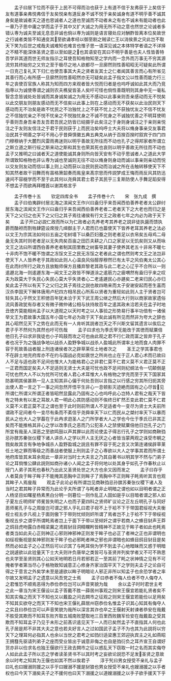 <!-- { "loadSidebar": true } -->
　　孟子曰居下位而不获于上民不可得而治也获于上有道不信于友弗获于上矣信于友有道事亲弗悦弗信于友矣悦亲有道反身不诚不悦于亲矣诚身有道不明乎善不诚其身矣是故诚者天之道也思诚者人之道也至诚而不动者未之有也不诚未有能动者也此一章乃子思中庸之学而孟子于其中又扩大诚之为用无所不动之意也然世之论诚者多错认専为诚夫至诚无息息非诚也倘以専为诚则是语言寝处应对酬酢皆离本位矣故世之行诚者类皆不知通变其至欲诵孝经以御至剧之贼读仁王以消侯景之灾此岂不取天下笑为后世之戒哉夫诚难知也难言也惟子思一语深见诚之本体特学者语之不详择之不精不能深体圣贤之意以至如是之也其语安在其曰不明乎善是也夫人性皆善特吾学非其道而世无师友指示之耳使吾知格物知至之学内而一念外而万事无不穷其源流穷其终始穷之又穷之至于极尽之地人欲都尽一旦廓然则性善昭昭无可疑矣此所谓一日克己复礼天下归仁也使吾事其大夫之贤者友其士之仁者闻其善言而心有所省见其善行而心有所感一旦廓然则性善昭然亦无可疑矣此孟子指文公以性善而能力行三年之丧使百官族人称其为知而四方来观者皆大悦而归者是也呜呼诚如此其大而乃竞指専以为诚使専谓之诚则农夫樵叟皆圣人矣吁可怪也倘性善既明则其身中无一毫私智念念皆诚处处皆诚而其身诚矣诚之为用无不感动以此事亲则吾亲感动而无不悦矣以此交朋友则朋友感动而无不信矣以此事上则在上感动而无不获矣以此治民则天下感动而无不治矣是故不忧民之不治独忧上之不获不忧上之不获独忧友之不信不忧友之不信独忧亲之不悦不忧亲之不悦独忧身之不诚不忧身之不诚独忧善之不明耳使明乎善则吾身吾亲吾友吾君吾民之防皆已縂摄乎此矣注之于身则身诚注之于亲则亲悦注之于友则友信注之于君于民则获于上而民治矣呜呼士大夫将以脩身事亲交友事君治民其于明善之学可不用心乎昔舜慎徽五典五典克从纳于百揆百揆时叙宾于四门四门穆穆纳于大麓烈风雷雨弗迷则以明乎善故无所往而不动也孔子之得邦家者所谓立之斯立道之斯行绥之斯来动之斯和其生也荣其死也哀则以明乎善故无所往而不动也孟子又推明之曰诚者天之道使能诚其身则所向皆天安有不动乎思诚者人之道此大学所谓致知格物也非认専为诚也至诚则无往不动以脩身则身动而诚以事亲则亲动而悦以交友则友动而信以事上则上动而获以治民则民动而治诚之所在击触转移使天下不知其然者故干羽舞而有苖格箫韶奏而鳯皇来髙宗思而传説梦成王悔而雨反风其防迅速间不容穟学而不至于此其何以尧舜其君士君子其民乎三复斯防使人手舞足蹈安得不想孟子而欲再拜稽首以谢其格言乎

　　孟子传巻十五
　　钦定四库全书
　　孟子传巻十六
　　宋　张九成　撰
　　孟子曰伯夷辟纣居北海之滨闻文王作兴曰盍归乎来吾闻西伯善养老者太公辟纣居东海之滨闻文王作兴曰盍归乎来吾闻西伯善养老者二老者天下之大老也而归之是天下之父归之也天下之父归之其子焉往诸侯有行文王之政者七年之内必为政于天下矣
　　孟子开口必説仁政而所以为仁政者必先养老考其养老之説非徒执醤而馈执爵而酳袒而割牲肆筵设席授几缉御主于人君而已也葢使天下皆养老耳其养老之法必以文王为宗其法如何曰五亩之宅树墙下以桑匹妇蚕之则老者足以衣帛矣五母鸡二母彘无失其时则老者足以无失肉矣百亩之田匹夫耕之八口之家足以无饥矣则又从而咏文王之法曰所谓西伯善养老者制其田里教之树畜导其妻子使养其老五十非帛不暖七十非肉不饱不暖不饱谓之冻馁文王之民无冻馁之老者此之谓也然则考文王之法岂非使天下人人皆养老乎其政如此则人心温良风俗醇厚穆然已有太平之风伯夷太公其心在此而纣所行之政方且放黜师保方且播弃黎老其政与此二老之心辽乎不合所以一则逺遯北海一则逺遯东海一闻文王之政皆不惮道涂之逺筋力之疲喟然有盍归乎来之叹夫为政莫大于失民心失民心莫大乎失贤者心二老逺遯民心亦遯矣二老来归民心亦归矣此孟子所以有天下之父归之其子焉往之説也故四皓来而太子安谢安起而苍生喜而汉杀李固天下解体唐用卢杞四方相吊民心所系以贤者为重轻如此则人主于贤者岂可轻失其心乎然文王积徳百年犹未洽于天下武王周公继之然后大行则以商家故家遗俗流风善政犹有存者又有微子微仲诸公相与扶持故百年之逺其政未洽若夫在孟子时地丑徳齐莫能相尚孟子以大道观之以天时考之以人事验之形势易行事半功倍有一诸侯举文王为君故事大国五年小国七年必为政于天下矣此诚有所见而然非为夸大之辞也其心昭然见天下之势在此而无有一人肯听其説者岂天之不兴斯文留其遗言以俟后之君子乎不然何为其然也吁可伤哉
　　孟子曰求也为季氏宰无能改于其徳而赋粟倍他日孔子曰求非我徒也小子鸣鼓而攻之可也由此观之君不行仁政而富之皆弃于孔子者也况于为之强战争地以战杀人盈野争城以战杀人盈城此所谓率土地而食人肉罪不容于死故善战者服上刑连诸侯者次之辟草莱任土地者次之
　　圣王之学其事君也不在辟土地充府库亦不在约与国战必克如衰世之所尚也止在于正人君心术而已故曰人不足与适也政不足间也惟大人为能格君心之非君仁莫不仁君义莫不义君正莫不正一正君而国定矣夫人不足适则无贤士大夫是可忧也政不足间则纪纲法令一切颠倒是可忧也然大人不以为忧所可忧者人君心术耳惟大人有格物之学充而至于天下国家其防甚明其侯甚熟一见人主知其非心偏于何处吾则以言指之以行感之穷其所归扼其旁出使人君一言之下一事之间忽然开悟平生非心一息顿影灭迹絶而固有之心尽皆见所谓仁所谓义所谓正者皆昭然显露此乃固有之心也呜呼此心岂特人君有之哉天下皆有之特未有以发之耳故人君一明此心其防感动则不俟终日旷然丕变此君仁莫不仁君义莫不义君正莫不正之谓也至于此时则前所谓人不足适者今一变尽为贤士大夫前所谓政不足间者今一变尽有条而不紊信乎尧舜率天下以仁而民从之桀纣率天下以暴而民从之也大人之学葢在于此冉求逰圣人之门所学者大人之学也今仕于季氏已非其正矣而不能推格其非心之学以改季氏之恶而乃公犯圣人之禁使赋粟倍他日岂孔子之门所宜有哉圣人深恶之至欲鸣鼓以声其罪以此而论使孟子得志行孔子之学则如商鞅驺忌孙膑苏秦张仪稷下诸人讲杀人之学以开人主无厌之心者皆当蒙两观之诛受市朝之戮矣故其言有争地争城杀人盈野盈城之説且有罪不容于死之言又次第连诸侯辟草莱任土地之罪而等级之而善战者使服上刑则孟子之心専欲以大人之学事其君而所谓土地府库皆其末耳余观此一章非对当时士大夫言之乃其自著书以明其学不然与门弟子论之耳倘惟公肆此説则如商孙诸小人闻之孟子将何地以处其身乎如孔子作春秋止以授门人弟子其死也春秋乃出此又圣贤处世之大方也余又因而发之
　　孟子曰存乎人者莫良于眸子眸子不能掩其恶胸中正则眸子了焉胸中不正则眸子眊焉听其言也观其眸子人焉廋哉
　　观孟子此论必有所谓岂见商鞅驺忌孙膑苏秦张仪稷下诸人及当时之君其眸子异常而为此论乎夫所谓了与眊者非止明暗之谓也如以目明者谓之正人杨坚目如曙星杨素黒白分明一则簒位一则作乱正人固如是乎以目暗者谓之邪人如子夏左丘明师旷师冕皆失明之人也而子夏四科之贤师旷议论之正左丘明孔子与同好恶师冕孔子与之周旋岂可谓之邪人乎礼曰君子视不上于袷不下于带国君绥视大夫衡视士视五步凡视上于面则傲下于带则忧倾则奸所谓了焉者岂不上于袷不下于带绥视衡视五步之谓乎所谓眊焉者岂上于面下于带以至倾奸之谓乎若商人之蜂目豺声王莽之鸱目虎吻露白赤精梁冀之鸢肩豺目洞精矘盻皆精神不正故见于眸子者如此也眊焉者类当如此夫心正则神正心邪则神邪神正则发于眸子也必正了者神之正也非谓明也如绥视衡视是矣神邪则发于眸子也必邪眊者神之邪也非谓暗也如蜂目鸱目豺目是矣然而必如孟子之心正然后可以识其了与眊耳倘为学不到孟子心地暗昧而又惑于明暗之説遽欲以此铨量天下士大夫则许负唐举之类皆可与圣贤并列矣学者又不可不熟思也夫学至圣贤则其心公如天地明若日月若邪若正一至其前了眊之状神情之见有不可掩者学者第当尽心于格物致知诚意正心修身齐家治国平天下之学则夫孟子之论自可得之于意言之外矣学未至是遽欲以眸子明暗论人邪正非所以知孟子也余恐学者之率尔故又发明孟子之遗意以风吾党之士焉
　　孟子曰恭者不侮人俭者不夺人侮夺人之君惟恐不顺焉恶得为恭俭恭俭岂可以声音笑貌为哉
　　余以孟子时时君世主考之此一章当为宋王偃设以孟子答戴不胜一薛居州事观之则宋王偃宜若能礼贤者矣不知其实侮之而天下不知也又以戴盈之问去闗市之征观之则宋王偃宜若能俭以足用矣不知其实欲夺之而天下不知也宋王偃礼薛居州窃恭俭名惟孟子识其心知其有侮夺人之实且曰恭俭岂可以声音笑貌为哉所以深言其诈也卒之王偃射天射谏者恭安在哉戴不胜受其欺而不知耳东败齐取五城南败楚取地三百里西败魏军俭安在哉戴盈之受其欺而不知耳孟子乃见于未形之前髙识逺见天下一人而已矣然孟子不直指其人何也此孔子居是邦不非其大夫之意也若夫好言人之过如国武子孟子不为也其为此説将以穷天下之理耳何必指其人也余以当世之君考之如驺衍适梁惠王郊迎执宾主之礼如燕昭王拥篲先驱请列弟子之座而受业皆出于诚意非侮之也自是驺衍负之耳齐宣王自谓好货亦非以俭求名也独王偃欲行王政去闗市之征以惑乱天下窃取一时之名而其实侮夺人如此此孟子所以志之学者读圣贤书不以其时考之妄欲论説恐不足发圣贤之意故余以时考之知其为王偃也如其不然以俟君子
　　淳于髠曰男女授受不亲礼与孟子曰礼也曰嫂溺则援之以手乎曰嫂溺不援是豺狼也男女授受不亲礼也嫂溺援之以手者权也曰今天下溺矣夫子之不援何也曰天下溺援之以道嫂溺援之以手子欲手援天下乎
